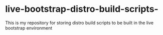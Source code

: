 # live-bootstrap-distro-build-scripts-
This is my repository for storing distro build scripts to be built in the live bootstrap environment
